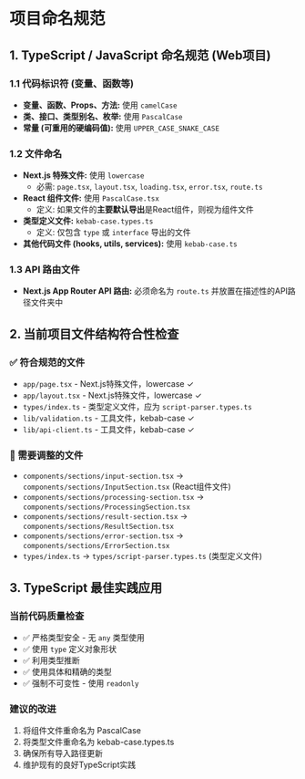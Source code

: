 # 项目命名规范

## 1. TypeScript / JavaScript 命名规范 (Web项目)

### 1.1 代码标识符 (变量、函数等)
- **变量、函数、Props、方法:** 使用 `camelCase`
- **类、接口、类型别名、枚举:** 使用 `PascalCase`  
- **常量 (可重用的硬编码值):** 使用 `UPPER_CASE_SNAKE_CASE`

### 1.2 文件命名
- **Next.js 特殊文件:** 使用 `lowercase`
  - 必需: `page.tsx`, `layout.tsx`, `loading.tsx`, `error.tsx`, `route.ts`
- **React 组件文件:** 使用 `PascalCase.tsx`
  - 定义: 如果文件的**主要默认导出**是React组件，则视为组件文件
- **类型定义文件:** `kebab-case.types.ts`
  - 定义: 仅包含 `type` 或 `interface` 导出的文件
- **其他代码文件 (hooks, utils, services):** 使用 `kebab-case.ts`

### 1.3 API 路由文件
- **Next.js App Router API 路由:** 必须命名为 `route.ts` 并放置在描述性的API路径文件夹中

## 2. 当前项目文件结构符合性检查

### ✅ 符合规范的文件
- `app/page.tsx` - Next.js特殊文件，lowercase ✓
- `app/layout.tsx` - Next.js特殊文件，lowercase ✓
- `types/index.ts` - 类型定义文件，应为 `script-parser.types.ts` 
- `lib/validation.ts` - 工具文件，kebab-case ✓
- `lib/api-client.ts` - 工具文件，kebab-case ✓

### 🔄 需要调整的文件
- `components/sections/input-section.tsx` → `components/sections/InputSection.tsx` (React组件文件)
- `components/sections/processing-section.tsx` → `components/sections/ProcessingSection.tsx`
- `components/sections/result-section.tsx` → `components/sections/ResultSection.tsx`
- `components/sections/error-section.tsx` → `components/sections/ErrorSection.tsx`
- `types/index.ts` → `types/script-parser.types.ts` (类型定义文件)

## 3. TypeScript 最佳实践应用

### 当前代码质量检查
- ✅ 严格类型安全 - 无 `any` 类型使用
- ✅ 使用 `type` 定义对象形状
- ✅ 利用类型推断
- ✅ 使用具体和精确的类型
- ✅ 强制不可变性 - 使用 `readonly`

### 建议的改进
1. 将组件文件重命名为 PascalCase
2. 将类型文件重命名为 kebab-case.types.ts
3. 确保所有导入路径更新
4. 维护现有的良好TypeScript实践
